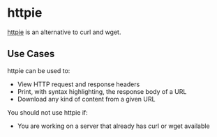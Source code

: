 # httpie

[httpie][httpie] is an alternative to curl and wget.

## Use Cases

httpie can be used to:

- View HTTP request and response headers
- Print, with syntax highlighting, the response body of a URL
- Download any kind of content from a given URL

You should not use httpie if:

- You are working on a server that already has curl or wget available

[httpie]: https://github.com/jakubroztocil/httpie
